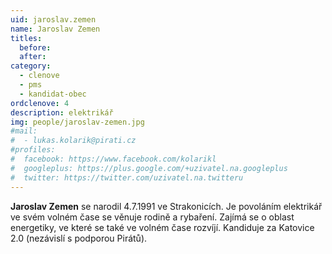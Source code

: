 ```yaml
---
uid: jaroslav.zemen
name: Jaroslav Zemen
titles:
  before:
  after:
category:
  - clenove
  - pms
  - kandidat-obec
ordclenove: 4
description: elektrikář
img: people/jaroslav-zemen.jpg 
#mail:
#  - lukas.kolarik@pirati.cz
#profiles:
#  facebook: https://www.facebook.com/kolarikl
#  googleplus: https://plus.google.com/+uzivatel.na.googleplus
#  twitter: https://twitter.com/uzivatel.na.twitteru
---
```


**Jaroslav Zemen** se narodil 4.7.1991 ve Strakonicích. Je povoláním elektrikář ve svém volném čase se věnuje rodině a rybaření. Zajímá se o oblast energetiky, ve které se také ve volném čase rozvíjí. Kandiduje za Katovice 2.0 (nezávislí s podporou Pirátů).
